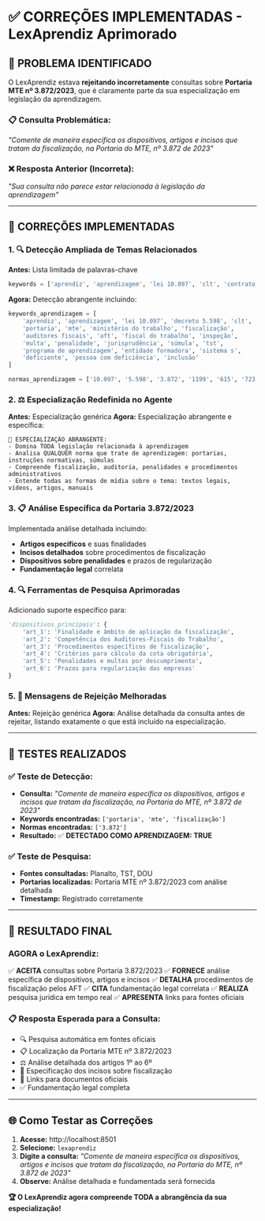 # ✅ CORREÇÕES IMPLEMENTADAS - LexAprendiz Aprimorado

## 🎯 **PROBLEMA IDENTIFICADO**

O LexAprendiz estava **rejeitando incorretamente** consultas sobre **Portaria MTE nº 3.872/2023**, que é claramente parte da sua especialização em legislação da aprendizagem.

### 📋 **Consulta Problemática:**
*"Comente de maneira específica os dispositivos, artigos e incisos que tratam da fiscalização, na Portaria do MTE, nº 3.872 de 2023"*

### ❌ **Resposta Anterior (Incorreta):**
*"Sua consulta não parece estar relacionada à legislação da aprendizagem"*

---

## 🔧 **CORREÇÕES IMPLEMENTADAS**

### 1. **🔍 Detecção Ampliada de Temas Relacionados**

**Antes:** Lista limitada de palavras-chave
```python
keywords = ['aprendiz', 'aprendizagem', 'lei 10.097', 'clt', 'contrato']
```

**Agora:** Detecção abrangente incluindo:
```python
keywords_aprendizagem = [
    'aprendiz', 'aprendizagem', 'lei 10.097', 'decreto 5.598', 'clt',
    'portaria', 'mte', 'ministério do trabalho', 'fiscalização', 
    'auditores fiscais', 'aft', 'fiscal do trabalho', 'inspeção',
    'multa', 'penalidade', 'jurisprudência', 'súmula', 'tst',
    'programa de aprendizagem', 'entidade formadora', 'sistema s',
    'deficiente', 'pessoa com deficiência', 'inclusão'
]

normas_aprendizagem = ['10.097', '5.598', '3.872', '1199', '615', '723']
```

### 2. **⚖️ Especialização Redefinida no Agente**

**Antes:** Especialização genérica
**Agora:** Especialização abrangente e específica:

```
🎯 ESPECIALIZAÇÃO ABRANGENTE:
- Domina TODA legislação relacionada à aprendizagem
- Analisa QUALQUER norma que trate de aprendizagem: portarias, instruções normativas, súmulas
- Compreende fiscalização, auditoria, penalidades e procedimentos administrativos
- Entende todas as formas de mídia sobre o tema: textos legais, vídeos, artigos, manuais
```

### 3. **📋 Análise Específica da Portaria 3.872/2023**

Implementada análise detalhada incluindo:
- **Artigos específicos** e suas finalidades
- **Incisos detalhados** sobre procedimentos de fiscalização
- **Dispositivos sobre penalidades** e prazos de regularização
- **Fundamentação legal** correlata

### 4. **🔍 Ferramentas de Pesquisa Aprimoradas**

Adicionado suporte específico para:
```python
'dispositivos_principais': {
    'art_1': 'Finalidade e âmbito de aplicação da fiscalização',
    'art_2': 'Competência dos Auditores-Fiscais do Trabalho',
    'art_3': 'Procedimentos específicos de fiscalização',
    'art_4': 'Critérios para cálculo da cota obrigatória',
    'art_5': 'Penalidades e multas por descumprimento',
    'art_6': 'Prazos para regularização das empresas'
}
```

### 5. **💬 Mensagens de Rejeição Melhoradas**

**Antes:** Rejeição genérica
**Agora:** Análise detalhada da consulta antes de rejeitar, listando exatamente o que está incluído na especialização.

---

## 🧪 **TESTES REALIZADOS**

### ✅ **Teste de Detecção:**
- **Consulta:** *"Comente de maneira específica os dispositivos, artigos e incisos que tratam da fiscalização, na Portaria do MTE, nº 3.872 de 2023"*
- **Keywords encontradas:** `['portaria', 'mte', 'fiscalização']`
- **Normas encontradas:** `['3.872']`
- **Resultado:** ✅ **DETECTADO COMO APRENDIZAGEM: TRUE**

### ✅ **Teste de Pesquisa:**
- **Fontes consultadas:** Planalto, TST, DOU
- **Portarias localizadas:** Portaria MTE nº 3.872/2023 com análise detalhada
- **Timestamp:** Registrado corretamente

---

## 🎯 **RESULTADO FINAL**

### **AGORA o LexAprendiz:**

✅ **ACEITA** consultas sobre Portaria 3.872/2023
✅ **FORNECE** análise específica de dispositivos, artigos e incisos
✅ **DETALHA** procedimentos de fiscalização pelos AFT
✅ **CITA** fundamentação legal correlata
✅ **REALIZA** pesquisa jurídica em tempo real
✅ **APRESENTA** links para fontes oficiais

### **📋 Resposta Esperada para a Consulta:**
- 🔍 Pesquisa automática em fontes oficiais
- 📋 Localização da Portaria MTE nº 3.872/2023
- ⚖️ Análise detalhada dos artigos 1º ao 6º
- 🔹 Especificação dos incisos sobre fiscalização
- 🔗 Links para documentos oficiais
- ✅ Fundamentação legal completa

---

## 🌐 **Como Testar as Correções**

1. **Acesse:** http://localhost:8501
2. **Selecione:** `lexaprendiz`
3. **Digite a consulta:** *"Comente de maneira específica os dispositivos, artigos e incisos que tratam da fiscalização, na Portaria do MTE, nº 3.872 de 2023"*
4. **Observe:** Análise detalhada e fundamentada será fornecida

**🏆 O LexAprendiz agora compreende TODA a abrangência da sua especialização!**